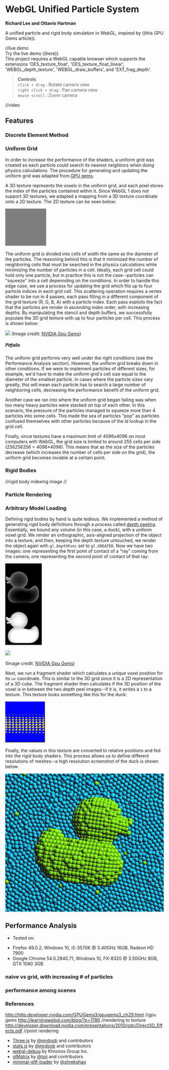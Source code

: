 WebGL Unified Particle System
======================

**Richard Lee and Ottavio Hartman**

A unified particle and rigid body simulation in WebGL, inspired by ((this GPU Gems article)).<br>


//live demo <br>
Try the live demo ((here)).<br>
This project requires a WebGL capable browser which supports the extensions 'OES_texture_float',
'OES_texture_float_linear', 'WEBGL_depth_texture', 'WEBGL_draw_buffers', and 'EXT_frag_depth'.
>**Controls**<br>
>`click + drag` : Rotate camera view<br>
>`right click + drag` : Pan camera view<br>
>`mouse scroll` : Zoom camera

//video

## Features

### Discrete Element Method

### Uniform Grid
In order to increase the performance of the shaders, a uniform grid was created so each particle could search its nearest neighbors when doing physics calculations. The procedure for generating and updating the uniform grid was adapted from [GPU gems](http://http.developer.nvidia.com/GPUGems3/gpugems3_ch29.html).

A 3D texture represents the voxels in the uniform grid, and each pixel stores the index of the particles contained within it. Since WebGL 1 does not support 3D textures, we adapted a mapping from a 3D texture coordinate onto a 2D texture. The 2D texture can be seen below:

![](img/3D_grid.gif)

The uniform grid is divided into cells of width the same as the diameter of the particles. The reasoning behind this is that it minimized the number of neighboring cells that must be searched in the physics calculations while minimizing the number of particles in a cell. Ideally, each grid cell could hold only one particle, but in practice this is not the case--particles can "squeeze" into a cell depennding on the conditions. In order to handle this edge case, we use a process for updating the grid which fits up to four particle indices in each grid cell. This scattering operation requires a vertex shader to be run in 4 passes, each pass filling in a different component of the grid texture (R, G, B, A) with a particle index. Each pass exploits the fact that the particles are render in ascending index order, with increasing depths. By manipulating the stencil and depth buffers, we successfully populate the 3D grid texture with up to four particles per cell. This process is shown below:

![](http://http.developer.nvidia.com/GPUGems3/elementLinks/29fig08.jpg)
(Image credit: [NVIDIA Gpu Gems](http://http.developer.nvidia.com/GPUGems3/gpugems3_ch29.html))

##### Pitfalls
The uniform grid performs very well under the right conditions (see the Performance Analysis section). However, the uniform grid breaks down in other conditions. If we were to implement particles of different sizes, for example, we'd have to make the uniform grid's cell size equal to the diameter of the smallest particle. In cases where the particle sizes vary greatly, this will mean each particle has to search a large number of neighboring cells, decreasing the performance benefit of the uniform grid.

Another case we ran into where the uniform grid began failing was when too many heavy particles were stacked on top of each other. In this scenario, the pressure of the particles managed to squeeze more than 4 particles into some cells. This made the sea of particles "pop" as particles confused themselves with other particles because of the id lookup in the grid cell. 

Finally, since textures have a maximum limit of 4096x4096 on most computers with WebGL, the grid size is limited to around 255 cells per side (256*256*256 = 4096*4096). This means that as the size of the particles decrease (which increases the number of cells per side on the grid), the uniform grid becomes inviable at a certain point.



### Rigid Bodies
//rigid body indexing image
//

### Particle Rendering

### Arbitrary Model Loading
Defining rigid bodies by hand is quite tedious. We implemented a method of generating rigid body definitions through a process called [depth peeling](https://en.wikipedia.org/wiki/Depth_peeling). Essentially, we bound any volume (in this case, a duck), with a uniform voxel grid. We render an orthographic, axis-aligned projection of the object into a texture, and then, keeping the depth texture untouched, we render the object again with `gl.DepthFunc` set to `gl.GREATER`. Now we have two images: one representing the first point of contact of a "ray" coming from the camera, one representing the second point of contact of that ray:

![](img/depth_ducks.PNG)

![](http://http.developer.nvidia.com/GPUGems3/elementLinks/29fig04.jpg)

(Image credit: [NVIDIA Gpu Gems](http://http.developer.nvidia.com/GPUGems3/gpugems3_ch29.html))

Next, we run a fragment shader which calculates a unique voxel position for its `uv` coordinate. This is similar to the 3D grid since it is a 2D representation of a 3D cube. The fragment shader then calculates if the 3D position of the voxel is in between the two depth peel images--if it is, it writes a `1` to a texture. This texture looks something like this for the duck:

![](img/duck_voxel.PNG)

Finally, the values in this texture are converted to relative positions and fed into the rigid body shaders. This process allows us to define different resolutions of meshes--a high resolution screenshot of the duck is shown below.

![](img/duck_final.PNG)

## Performance Analysis

- Tested on:
 * Firefox 49.0.2, Windows 10, i5-3570K @ 3.40GHz 16GB, Radeon HD 7900
 * Google Chrome 54.0.2840.71, Windows 10, FX-8320 @ 3.50GHz 8GB, GTX 1060 3GB

### naive vs grid, with increasing # of particles
### performance among scenes


### References
http://http.developer.nvidia.com/GPUGems3/gpugems3_ch29.html //gpu gems
http://learningwebgl.com/blog/?p=1786 //rendering to texture
http://developer.download.nvidia.com/presentations/2010/gdc/Direct3D_Effects.pdf //point rendering

* [Three.js](https://github.com/mrdoob/three.js) by [@mrdoob](https://github.com/mrdoob) and contributors
* [stats.js](https://github.com/mrdoob/stats.js) by [@mrdoob](https://github.com/mrdoob) and contributors
* [webgl-debug](https://github.com/KhronosGroup/WebGLDeveloperTools) by Khronos Group Inc.
* [glMatrix](https://github.com/toji/gl-matrix) by [@toji](https://github.com/toji) and contributors
* [minimal-gltf-loader](https://github.com/shrekshao/minimal-gltf-loader) by [@shrekshao](https://github.com/shrekshao)
